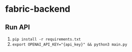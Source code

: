 # fabric-backend

## Run API
1. `pip install -r requirements.txt`
2. `export OPENAI_API_KEY="{api_key}" && python3 main.py`
